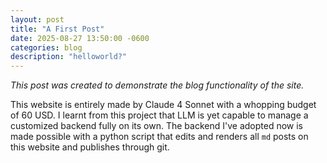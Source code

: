 ```yaml
---
layout: post
title: "A First Post"
date: 2025-08-27 13:50:00 -0600
categories: blog
description: "helloworld?"
---
```


*This post was created to demonstrate the blog functionality of the site.*

This website is entirely made by Claude 4 Sonnet with a whopping budget of 60 USD. I learnt from this project that LLM is yet capable to manage a customized backend fully on its own. The backend I've adopted now is made possible with a python script that edits and renders all `md` posts on this website and publishes through git.
